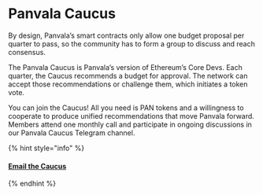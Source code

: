 # Panvala Caucus

By design, Panvala’s smart contracts only allow one budget proposal per quarter to pass, so the community has to form a group to discuss and reach consensus.

The Panvala Caucus is Panvala’s version of Ethereum’s Core Devs. Each quarter, the Caucus recommends a budget for approval. The network can accept those recommendations or challenge them, which initiates a token vote.

You can join the Caucus! All you need is PAN tokens and a willingness to cooperate to produce unified recommendations that move Panvala forward. Members attend one monthly call and participate in ongoing discussions in our Panvala Caucus Telegram channel.

{% hint style="info" %}
#### [Email the Caucus](mailto:caucus@panvala.com?subject=I%20want%20to%20join%20the%20Panvala%20Caucus!)
{% endhint %}



